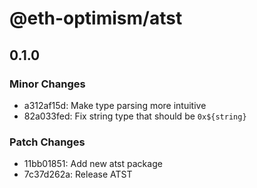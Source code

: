 # @eth-optimism/atst

## 0.1.0

### Minor Changes

- a312af15d: Make type parsing more intuitive
- 82a033fed: Fix string type that should be `0x${string}`

### Patch Changes

- 11bb01851: Add new atst package
- 7c37d262a: Release ATST
